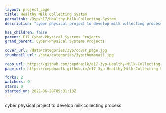 ```yaml
---
layout: project_page
title: Healthy Milk Collecting System
permalink: /3yp/e17/Healthy-Milk-Collecting-System
description: "cyber physical project to develop milk collecting process "

has_children: false
parent: E17 Cyber-Physical Systems Projects
grand_parent: Cyber-Physical Systems Projects

cover_url: /data/categories/3yp/cover_page.jpg
thumbnail_url: /data/categories/3yp/thumbnail.jpg

repo_url: https://github.com/cepdnaclk/e17-3yp-Healthy-Milk-Collecting-System
page_url: https://cepdnaclk.github.io/e17-3yp-Healthy-Milk-Collecting-System

forks: 2
watchers: 0
stars: 0
started_on: 2021-06-28T05:31:18Z
---
```

cyber physical project to develop milk collecting process 

